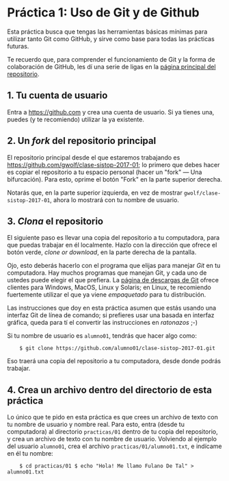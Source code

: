 # Práctica 1: Uso de Git y de Github

Esta práctica busca que tengas las herramientas básicas mínimas para
utilizar tanto Git como GitHub, y sirve como base para todas las
prácticas futuras.

Te recuerdo que, para comprender el funcionamiento de Git y la forma
de colaboración de GitHub, les dí una serie de ligas en la
[página principal del repositorio](https://github.com/gwolf/clase-sistop-2017-01).

## 1. Tu cuenta de usuario

Entra a https://github.com y crea una cuenta de usuario. Si ya tienes
una, puedes (y te recomiendo) utilizar la ya existente.

## 2. Un *fork* del repositorio principal

El repositorio principal desde el que estaremos trabajando es
https://github.com/gwolf/clase-sistop-2017-01; lo primero que debes
hacer es copiar el repositorio a tu espacio personal (hacer un "fork"
— Una bifurcación). Para esto, oprime el botón "Fork" en la parte
superior derecha.

Notarás que, en la parte superior izquierda, en vez de mostrar
`gwolf/clase-sistop-2017-01`, ahora lo mostrará con tu nombre de
usuario.

## 3. *Clona* el repositorio

El siguiente paso es llevar una copia del repositorio a tu
computadora, para que puedas trabajar en él localmente. Hazlo con la
dirección que ofrece el botón verde, *clone or download*, en la parte
derecha de la pantalla.

Ojo, esto deberás hacerlo con el programa que elijas para manejar
*Git* en tu computadora. Hay muchos programas que manejan Git, y cada
uno de ustedes puede elegir el que prefiera. La
[página de descargas de Git](https://git-scm.com/downloads) ofrece
clientes para Windows, MacOS, Linux y Solaris; en Linux, te recomiendo
fuertemente utilizar el que ya viene *empaquetado* para tu
distribución.

Las instrucciones que doy en esta práctica asumen que estás usando una
interfaz Git de línea de comando; si prefieres usar una basada en
interfaz gráfica, queda para tí el convertir las instrucciones en
*ratonazos* ;-)

Si tu nombre de usuario es `alumno01`, tendrás que hacer algo como:

`    $ git clone https://github.com/alumno01/clase-sistop-2017-01.git`

Eso traerá una copia del repositorio a tu computadora, desde donde
podrás trabajar.

## 4. Crea un archivo dentro del directorio de esta práctica

Lo único que te pido en esta práctica es que crees un archivo de texto
con tu nombre de usuario y nombre real. Para esto, entra (desde tu
computadora) al directorio `practicas/01` dentro de tu copia del
repositorio, y crea un archivo de texto con tu nombre de
usuario. Volviendo al ejemplo del usuario `alumno01`, crea el archivo
`practicas/01/alumno01.txt`, e indícame en él tu nombre:

`    $ cd practicas/01
    $ echo "Hola! Me llamo Fulano De Tal" > alumno01.txt`

